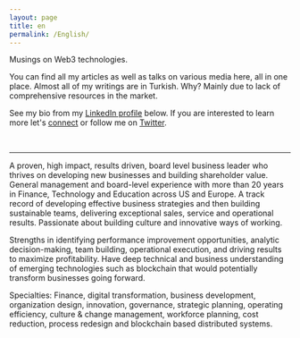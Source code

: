 ```yaml
---
layout: page
title: en
permalink: /English/
---
```

Musings on Web3 technologies.  

You can find all my articles as well as talks on various media here, all in one place. Almost all of my writings are in Turkish. Why? Mainly due to lack of comprehensive resources in the market.

See my bio from my [LinkedIn profile](https://www.linkedin.com/in/turansert/) below. If you are interested to learn more let's [connect]((https://www.linkedin.com/in/turansert/)) or follow me on [Twitter](https://twitter.com/turansert).

&nbsp;


---

A proven, high impact, results driven, board level business leader who thrives on developing new businesses and building shareholder value. General management and board-level experience with more than 20 years in Finance, Technology and Education across US and Europe. A track record of developing effective business strategies and then building sustainable teams, delivering exceptional sales, service and operational results. Passionate about building culture and innovative ways of working.

Strengths in identifying performance improvement opportunities, analytic decision-making, team building, operational execution, and driving results to maximize profitability. Have deep technical and business understanding of emerging technologies such as blockchain that would potentially transform businesses going forward.

Specialties: Finance, digital transformation, business development, organization design, innovation, governance, strategic planning, operating efficiency, culture & change management, workforce planning, cost reduction, process redesign and blockchain based distributed systems. 

